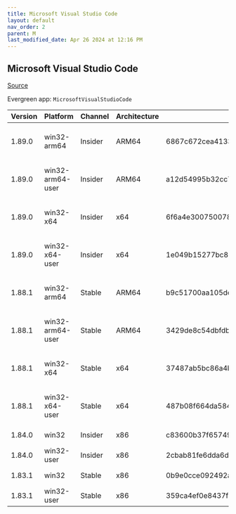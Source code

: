 ```yaml
---
title: Microsoft Visual Studio Code
layout: default
nav_order: 2
parent: M
last_modified_date: Apr 26 2024 at 12:16 PM
---
```


## Microsoft Visual Studio Code

[Source](https://code.visualstudio.com)

Evergreen app: `MicrosoftVisualStudioCode`

| Version | Platform         | Channel | Architecture | Sha256                                                           | URI                                                                                                                                                                                                                                                                                                            |
| ------- | ---------------- | ------- | ------------ | ---------------------------------------------------------------- | -------------------------------------------------------------------------------------------------------------------------------------------------------------------------------------------------------------------------------------------------------------------------------------------------------------- |
| 1.89.0  | win32-arm64      | Insider | ARM64        | 6867c672cea413334a5a8c47ad92656de1aea536134a153002de97292d60b997 | [https://vscode.download.prss.microsoft.com/dbazure/download/insider/2fb3fa8dd2f85d7f452066f8a64e8bf259d21412/VSCodeSetup-arm64-1.89.0-insider.exe](https://vscode.download.prss.microsoft.com/dbazure/download/insider/2fb3fa8dd2f85d7f452066f8a64e8bf259d21412/VSCodeSetup-arm64-1.89.0-insider.exe)         |
| 1.89.0  | win32-arm64-user | Insider | ARM64        | a12d54995b32cc7a012acaa46bcf602e0780f8eefabee673ea46d57128383cc2 | [https://vscode.download.prss.microsoft.com/dbazure/download/insider/2fb3fa8dd2f85d7f452066f8a64e8bf259d21412/VSCodeUserSetup-arm64-1.89.0-insider.exe](https://vscode.download.prss.microsoft.com/dbazure/download/insider/2fb3fa8dd2f85d7f452066f8a64e8bf259d21412/VSCodeUserSetup-arm64-1.89.0-insider.exe) |
| 1.89.0  | win32-x64        | Insider | x64          | 6f6a4e3007500781ba4f50aedb99045f4975ec3f6d5b890c74ded471747b9d65 | [https://vscode.download.prss.microsoft.com/dbazure/download/insider/2fb3fa8dd2f85d7f452066f8a64e8bf259d21412/VSCodeSetup-x64-1.89.0-insider.exe](https://vscode.download.prss.microsoft.com/dbazure/download/insider/2fb3fa8dd2f85d7f452066f8a64e8bf259d21412/VSCodeSetup-x64-1.89.0-insider.exe)             |
| 1.89.0  | win32-x64-user   | Insider | x64          | 1e049b15277bc84cb3807dcd294163ee0cf125860bc0fcb7039baa8a30d7a8e4 | [https://vscode.download.prss.microsoft.com/dbazure/download/insider/2fb3fa8dd2f85d7f452066f8a64e8bf259d21412/VSCodeUserSetup-x64-1.89.0-insider.exe](https://vscode.download.prss.microsoft.com/dbazure/download/insider/2fb3fa8dd2f85d7f452066f8a64e8bf259d21412/VSCodeUserSetup-x64-1.89.0-insider.exe)     |
| 1.88.1  | win32-arm64      | Stable  | ARM64        | b9c51700aa105de1308583470daefc3120183c7fcd7ccac7b7e531ead348e8e3 | [https://vscode.download.prss.microsoft.com/dbazure/download/stable/e170252f762678dec6ca2cc69aba1570769a5d39/VSCodeSetup-arm64-1.88.1.exe](https://vscode.download.prss.microsoft.com/dbazure/download/stable/e170252f762678dec6ca2cc69aba1570769a5d39/VSCodeSetup-arm64-1.88.1.exe)                           |
| 1.88.1  | win32-arm64-user | Stable  | ARM64        | 3429de8c54dbfdb695e709e8233b735c7f47800be66d2ff3d594da2147f818af | [https://vscode.download.prss.microsoft.com/dbazure/download/stable/e170252f762678dec6ca2cc69aba1570769a5d39/VSCodeUserSetup-arm64-1.88.1.exe](https://vscode.download.prss.microsoft.com/dbazure/download/stable/e170252f762678dec6ca2cc69aba1570769a5d39/VSCodeUserSetup-arm64-1.88.1.exe)                   |
| 1.88.1  | win32-x64        | Stable  | x64          | 37487ab5bc86a4ba0d9cd92dd5acb045cbb32d705f9a13505011d4a2435851d2 | [https://vscode.download.prss.microsoft.com/dbazure/download/stable/e170252f762678dec6ca2cc69aba1570769a5d39/VSCodeSetup-x64-1.88.1.exe](https://vscode.download.prss.microsoft.com/dbazure/download/stable/e170252f762678dec6ca2cc69aba1570769a5d39/VSCodeSetup-x64-1.88.1.exe)                               |
| 1.88.1  | win32-x64-user   | Stable  | x64          | 487b08f664da5845cfa5fb63adc958b68eb2b58aaf5542d894f0a2a4bf93444c | [https://vscode.download.prss.microsoft.com/dbazure/download/stable/e170252f762678dec6ca2cc69aba1570769a5d39/VSCodeUserSetup-x64-1.88.1.exe](https://vscode.download.prss.microsoft.com/dbazure/download/stable/e170252f762678dec6ca2cc69aba1570769a5d39/VSCodeUserSetup-x64-1.88.1.exe)                       |
| 1.84.0  | win32            | Insider | x86          | c83600b37f65749ea9e16496847bbfd967dece2472cee7d8011ae719e2633c18 | [https://az764295.vo.msecnd.net/insider/0c36b92c82064882a228487040187cfc13669c0f/VSCodeSetup-ia32-1.84.0-insider.exe](https://az764295.vo.msecnd.net/insider/0c36b92c82064882a228487040187cfc13669c0f/VSCodeSetup-ia32-1.84.0-insider.exe)                                                                     |
| 1.84.0  | win32-user       | Insider | x86          | 2cbab81fe6dda6dfb07751707107db95ba7afa0a6ada65a1df78a04eef0aadf5 | [https://az764295.vo.msecnd.net/insider/0c36b92c82064882a228487040187cfc13669c0f/VSCodeUserSetup-ia32-1.84.0-insider.exe](https://az764295.vo.msecnd.net/insider/0c36b92c82064882a228487040187cfc13669c0f/VSCodeUserSetup-ia32-1.84.0-insider.exe)                                                             |
| 1.83.1  | win32            | Stable  | x86          | 0b9e0cce092492a88cdaf12048e3630290944b051f3194c5ca3d6b7012f05e7f | [https://az764295.vo.msecnd.net/stable/a6606b6ca720bca780c2d3c9d4cc3966ff2eca12/VSCodeSetup-ia32-1.83.1.exe](https://az764295.vo.msecnd.net/stable/a6606b6ca720bca780c2d3c9d4cc3966ff2eca12/VSCodeSetup-ia32-1.83.1.exe)                                                                                       |
| 1.83.1  | win32-user       | Stable  | x86          | 359ca4ef0e8437f7e5183a97a9d79834463a3df88bb10c82c48cc2bd53b8a7e5 | [https://az764295.vo.msecnd.net/stable/a6606b6ca720bca780c2d3c9d4cc3966ff2eca12/VSCodeUserSetup-ia32-1.83.1.exe](https://az764295.vo.msecnd.net/stable/a6606b6ca720bca780c2d3c9d4cc3966ff2eca12/VSCodeUserSetup-ia32-1.83.1.exe)                                                                               |
